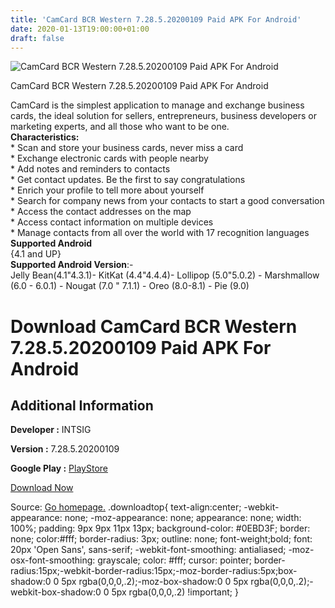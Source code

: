 ```yaml
---
title: 'CamCard BCR Western 7.28.5.20200109 Paid APK For Android'
date: 2020-01-13T19:00:00+01:00
draft: false
---
```


![CamCard BCR Western 7.28.5.20200109 Paid APK For Android](https://i1.wp.com/apkhome.net/wp-content/uploads/2020/01/CamCard-BCR-Western-7.28.5.20200109-Paid.png "CamCard BCR Western 7.28.5.20200109 Paid APK For Android")

  

CamCard BCR Western 7.28.5.20200109 Paid APK For Android

CamCard is the simplest application to manage and exchange business cards, the ideal solution for sellers, entrepreneurs, business developers or marketing experts, and all those who want to be one.  
**Characteristics:**  
\* Scan and store your business cards, never miss a card  
\* Exchange electronic cards with people nearby  
\* Add notes and reminders to contacts  
\* Get contact updates. Be the first to say congratulations  
\* Enrich your profile to tell more about yourself  
\* Search for company news from your contacts to start a good conversation  
\* Access the contact addresses on the map  
\* Access contact information on multiple devices  
\* Manage contacts from all over the world with 17 recognition languages  
**Supported Android**  
{4.1 and UP}  
**Supported Android Version**:-  
Jelly Bean(4.1"4.3.1)- KitKat (4.4"4.4.4)- Lollipop (5.0"5.0.2) - Marshmallow (6.0 - 6.0.1) - Nougat (7.0 " 7.1.1) - Oreo (8.0-8.1) - Pie (9.0)

Download CamCard BCR Western 7.28.5.20200109 Paid APK For Android
=================================================================

Additional Information
----------------------

**Developer :** INTSIG

**Version :** 7.28.5.20200109

**Google Play :** [PlayStore](https://play.google.com/store/apps/details?id=com.intsig.BCRLatam)

  

[Download Now](https://store4app.co/post/camcard-bcr-western-7-28-5-20200109-paid-apk-for-android_1578938381)

  
Source: [Go homepage.](https://store4app.co/post/camcard-bcr-western-7-28-5-20200109-paid-apk-for-android_1578938381) .downloadtop{ text-align:center; -webkit-appearance: none; -moz-appearance: none; appearance: none; width: 100%; padding: 9px 9px 11px 13px; background-color: #0EBD3F; border: none; color:#fff; border-radius: 3px; outline: none; font-weight;bold; font: 20px 'Open Sans', sans-serif; -webkit-font-smoothing: antialiased; -moz-osx-font-smoothing: grayscale; color: #fff; cursor: pointer; border-radius:15px;-webkit-border-radius:15px;-moz-border-radius:5px;box-shadow:0 0 5px rgba(0,0,0,.2);-moz-box-shadow:0 0 5px rgba(0,0,0,.2);-webkit-box-shadow:0 0 5px rgba(0,0,0,.2) !important; }